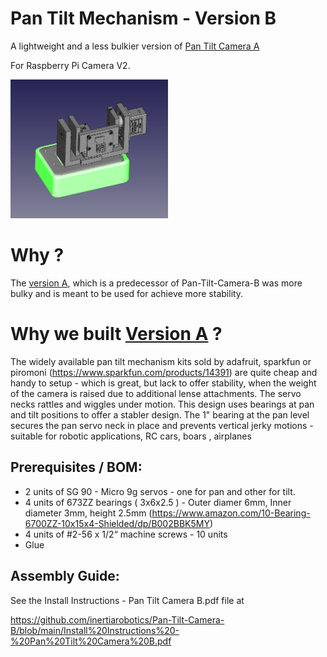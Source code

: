 # Pan Tilt Mechanism - Version B
A lightweight and a less bulkier version of [Pan Tilt Camera A](https://github.com/inertiarobotics/Pan-Tilt-Camera-A)

For Raspberry Pi Camera V2.

<img src="https://github.com/inertiarobotics/Pan-Tilt-Camera-B/blob/main/Camera%20Mount%20Component%20V2.png?raw=true" width="50%" height="50%">

# Why ? 
The [version A](https://github.com/inertiarobotics/Pan-Tilt-Camera-A), which is a predecessor of Pan-Tilt-Camera-B was more bulky and is meant to be used for achieve more stability.

# Why we built [Version A](https://github.com/inertiarobotics/Pan-Tilt-Camera-A) ?
The widely available pan tilt mechanism kits sold by adafruit, sparkfun or piromoni (https://www.sparkfun.com/products/14391) are quite cheap and handy to setup - which is great, but lack to offer stability, when the weight of the camera is raised due to additional lense attachments. The servo necks rattles and wiggles under motion. This design uses bearings at pan and tilt positions to offer a stabler design. The 1" bearing at the pan level secures the pan servo neck in place and prevents vertical jerky motions - suitable for robotic applications, RC cars, boars , airplanes

## Prerequisites / BOM:
- 2 units of SG 90 - Micro 9g servos - one for pan and other for tilt.
- 4 units of 673ZZ bearings ( 3x6x2.5 )  - Outer diamer 6mm, Inner diameter 3mm, height 2.5mm 
(https://www.amazon.com/10-Bearing-6700ZZ-10x15x4-Shielded/dp/B002BBK5MY)
- 4 units of  #2-56 x 1/2“ machine screws - 10 units
- Glue

## Assembly Guide:

See the Install Instructions - Pan Tilt Camera B.pdf file at 

https://github.com/inertiarobotics/Pan-Tilt-Camera-B/blob/main/Install%20Instructions%20-%20Pan%20Tilt%20Camera%20B.pdf
